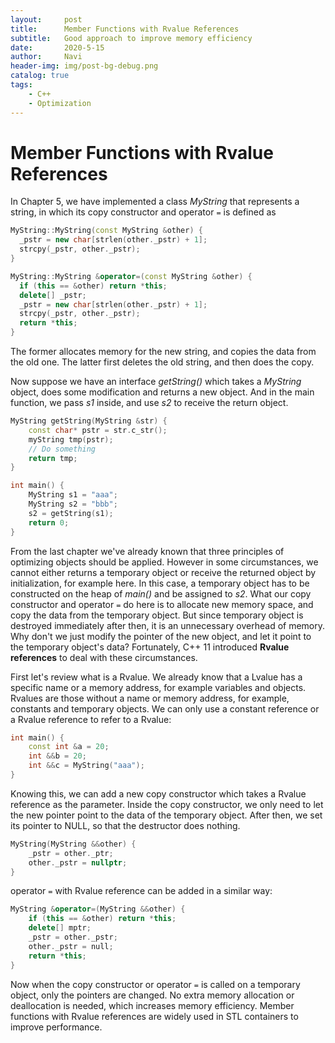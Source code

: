 ```yaml
---
layout:     post
title:      Member Functions with Rvalue References
subtitle:   Good approach to improve memory efficiency 
date:       2020-5-15
author:     Navi
header-img: img/post-bg-debug.png
catalog: true
tags:
    - C++
    - Optimization
---
```


# Member Functions with Rvalue References

In Chapter 5, we have implemented a class *MyString* that represents a string, in which its copy constructor and operator `=` is defined as

```cpp
MyString::MyString(const MyString &other) {
  _pstr = new char[strlen(other._pstr) + 1];
  strcpy(_pstr, other._pstr);
}

MyString::MyString &operator=(const MyString &other) {
  if (this == &other) return *this;
  delete[] _pstr;
  _pstr = new char[strlen(other._pstr) + 1];
  strcpy(_pstr, other._pstr);
  return *this;
}
```

The former allocates memory for the new string, and copies the data from the old one. The latter first deletes the old string, and then does the copy.

Now suppose we have an interface *getString()* which takes a *MyString* object, does some modification and returns a new object. And in the main function, we pass *s1* inside, and use *s2* to receive the return object. 

```cpp
MyString getString(MyString &str) {
    const char* pstr = str.c_str();
    myString tmp(pstr);
    // Do something 
    return tmp;
}

int main() {
    MyString s1 = "aaa";
    MyString s2 = "bbb";
    s2 = getString(s1);
    return 0;
}
```

From the last chapter we've already known that three principles of optimizing objects should be applied. However in some circumstances, we cannot either returns a temporary object or receive the returned object by initialization, for example here. In this case, a temporary object has to be constructed on the heap of *main()* and be assigned to *s2*. What our copy constructor and operator `=` do here is to allocate new memory space, and copy the data from the temporary object. But since temporary object is destroyed immediately after then, it is an unnecessary overhead of memory. Why don't we just modify the pointer of the new object, and let it point to the temporary object's data? Fortunately, C++ 11 introduced **Rvalue references** to deal with these circumstances.

First let's review what is a Rvalue. We already know that a Lvalue has a specific name or a memory address, for example variables and objects. Rvalues are those without a name or memory address, for example, constants and temporary objects. We can only use a constant reference or a Rvalue reference to refer to a Rvalue:

```cpp
int main() {
    const int &a = 20;
    int &&b = 20;
    int &&c = MyString("aaa");
}
```

Knowing this, we can add a new copy constructor which takes a Rvalue reference as the parameter. Inside the copy constructor, we only need to let the new pointer point to the data of the temporary object. After then, we set its pointer to NULL, so that the destructor does nothing.

```cpp
MyString(MyString &&other) {
	_pstr = other._ptr;
	other._pstr = nullptr;
}
```

operator `=` with Rvalue reference can be added in a similar way:

```cpp
MyString &operator=(MyString &&other) {
	if (this == &other) return *this;
	delete[] mptr;
	_pstr = other._pstr;
	other._pstr = null;
	return *this;
}
```

Now when the copy constructor or operator `=` is called on a temporary object, only the pointers are changed. No extra memory allocation or deallocation is needed, which increases memory efficiency. Member functions with Rvalue references are widely used in STL containers to improve performance.
